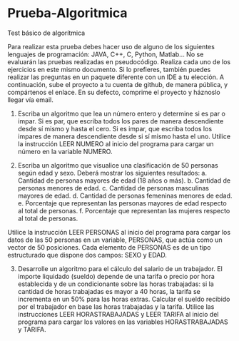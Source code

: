 # Prueba-Algoritmica
Test básico de algorítmica


Para realizar esta prueba debes hacer uso de alguno de los siguientes lenguajes de programación: JAVA, C++, C, Python, Matlab... No se evaluarán las pruebas realizadas en pseudocódigo.
Realiza cada uno de los ejercicios en este mismo documento.
Si lo prefieres, también puedes realizar las preguntas en un paquete diferente con un IDE a tu elección. A continuación, sube el proyecto a tu cuenta de github, de manera pública, y compártenos el enlace. En su defecto, comprime el proyecto y háznoslo llegar vía email. 


1.	Escriba un algoritmo que lea un número entero y determine si es par o impar. Si es par, que escriba todos los pares de manera descendiente desde sí mismo y hasta el cero. Si es impar, que escriba todos los impares de manera descendiente desde si sí mismo hasta el uno. Utilice la instrucción LEER NUMERO al inicio del programa para cargar un número en la variable NUMERO.


2.	Escriba un algoritmo que visualice una clasificación de 50 personas según edad y sexo. Deberá mostrar los siguientes resultados:
a.	Cantidad de personas mayores de edad (18 años o más).
b.	Cantidad de personas menores de edad.
c.	Cantidad de personas masculinas mayores de edad.
d.	Cantidad de personas femeninas menores de edad.
e.	Porcentaje que representan las personas mayores de edad respecto al total de personas.
f.	Porcentaje que representan las mujeres respecto al total de personas.

Utilice la instrucción LEER PERSONAS al inicio del programa para cargar los datos de las 50 personas en un variable, PERSONAS, que actúa como un vector de 50 posiciones.
Cada elemento de PERSONAS es de un tipo estructurado que dispone dos campos:
SEXO y EDAD.


3.	Desarrolle un algoritmo para el cálculo del salario de un trabajador. El importe liquidado (sueldo) depende de una tarifa o precio por hora establecida y de un condicionante sobre las horas trabajadas: si la cantidad de horas trabajadas es mayor a 40 horas, la tarifa se incrementa en un 50% para las horas extras. Calcular el sueldo recibido por el trabajador en base las horas trabajadas y la tarifa. Utilice las instrucciones LEER HORASTRABAJADAS y LEER TARIFA al inicio del programa para cargar los valores en las variables HORASTRABAJADAS y TARIFA.
